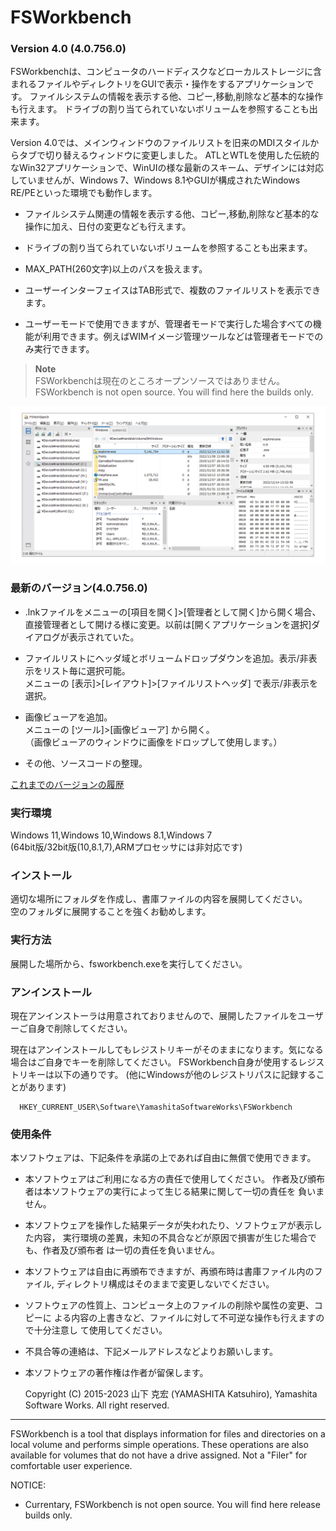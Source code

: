 # FSWorkbench
### Version 4.0 (4.0.756.0)

FSWorkbenchは、コンピュータのハードディスクなどローカルストレージに含まれるファイルやディレクトリをGUIで表示・操作をするアプリケーションです。
ファイルシステムの情報を表示する他、コピー,移動,削除など基本的な操作も行えます。
ドライブの割り当てられていないボリュームを参照することも出来ます。

Version 4.0では、メインウィンドウのファイルリストを旧来のMDIスタイルからタブで切り替えるウィンドウに変更しました。
ATLとWTLを使用した伝統的なWin32アプリケーションで、WinUIの様な最新のスキーム、デザインには対応していませんが、Windows 7、Windows 8.1やGUIが構成されたWindows RE/PEといった環境でも動作します。

- ファイルシステム関連の情報を表示する他、コピー,移動,削除など基本的な操作に加え、日付の変更なども行えます。

- ドライブの割り当てられていないボリュームを参照することも出来ます。

- MAX_PATH(260文字)以上のパスを扱えます。

- ユーザーインターフェイスはTAB形式で、複数のファイルリストを表示できます。

- ユーザーモードで使用できますが、管理者モードで実行した場合すべての機能が利用できます。例えばWIMイメージ管理ツールなどは管理者モードでのみ実行できます。

> **Note**   
>FSWorkbenchは現在のところオープンソースではありません。   
>FSWorkbench is not open source. You will find here the builds only. 


![FSWorkbench](img/image-win10.png "FSWorkbench")

### 最新のバージョン(4.0.756.0)

- .lnkファイルをメニューの\[項目を開く\]>\[管理者として開く\]から開く場合、直接管理者として開ける様に変更。以前は\[開くアプリケーションを選択\]ダイアログが表示されていた。

- ファイルリストにヘッダ域とボリュームドロップダウンを追加。表示/非表示をリスト毎に選択可能。   
  メニューの \[表示\]>\[レイアウト\]>\[ファイルリストヘッダ\] で表示/非表示を選択。

- 画像ビューアを追加。   
  メニューの \[ツール\]>\[画像ビューア\] から開く。   
  （画像ビューアのウィンドウに画像をドロップして使用します。）

- その他、ソースコードの整理。

[これまでのバージョンの履歴](https://github.com/yamashita-software-works/FSWorkbench/blob/main/HISTORY.md)

### 実行環境

Windows 11,Windows 10,Windows 8.1,Windows 7   
(64bit版/32bit版(10,8.1,7),ARMプロセッサには非対応です)

### インストール

適切な場所にフォルダを作成し、書庫ファイルの内容を展開してください。<br>
空のフォルダに展開することを強くお勧めします。

### 実行方法
展開した場所から、fsworkbench.exeを実行してください。

### アンインストール

現在アンインストーラは用意されておりませんので、展開したファイルをユーザーご自身で削除してください。

現在はアンインストールしてもレジストリキーがそのままになります。気になる場合はご自身でキーを削除してください。
FSWorkbench自身が使用するレジストリキーは以下の通りです。
 (他にWindowsが他のレジストリパスに記録することがあります)

      HKEY_CURRENT_USER\Software\YamashitaSoftwareWorks\FSWorkbench

### 使用条件

本ソフトウェアは、下記条件を承諾の上であれば自由に無償で使用できます。

- 本ソフトウェアはご利用になる方の責任で使用してください。
  作者及び頒布者は本ソフトウェアの実行によって生じる結果に関して一切の責任を
  負いません。

- 本ソフトウェアを操作した結果データが失われたり、ソフトウェアが表示した内容，
  実行環境の差異，未知の不具合などが原因で損害が生じた場合でも、作者及び頒布者
  は一切の責任を負いません。

- 本ソフトウェアは自由に再頒布できますが、再頒布時は書庫ファイル内のファイル,
  ディレクトリ構成はそのままで変更しないでください。

- ソフトウェアの性質上、コンピュータ上のファイルの削除や属性の変更、コピーに
  よる内容の上書きなど、ファイルに対して不可逆な操作も行えますので十分注意し
  て使用してください。

- 不具合等の連絡は、下記メールアドレスなどよりお願いします。

- 本ソフトウェアの著作権は作者が留保します。

  Copyright (C) 2015-2023 山下 克宏 (YAMASHITA Katsuhiro), Yamashita Software Works. All right reserved.


***
FSWorkbench is a tool that displays information for files and directories on a local volume and performs simple operations. These operations are also available for volumes that do not have a drive assigned.
Not a "Filer" for comfortable user experience.

NOTICE:   
- Currentary, FSWorkbench is not open source. You will find here release builds only.
